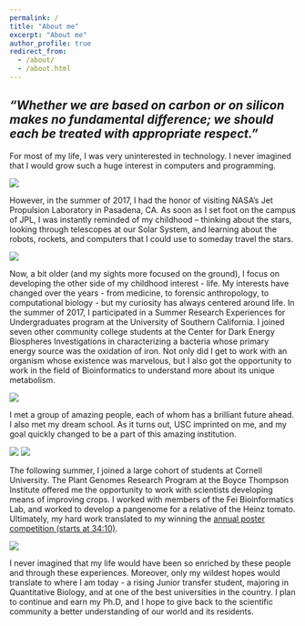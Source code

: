 ```yaml
---
permalink: /
title: "About me"
excerpt: "About me"
author_profile: true
redirect_from: 
  - /about/
  - /about.html
---
```


*“Whether we are based on carbon or on silicon makes no fundamental difference; we should each be treated with appropriate respect.”*
------
For most of my life, I was very uninterested in technology. I never imagined that I would grow such a huge interest in computers and programming. 

![](https://cjneely10.github.io/files/JPL_group.jpg)

However, in the summer of 2017, I had the honor of visiting NASA’s Jet Propulsion Laboratory in Pasadena, CA. As soon as I set foot on the campus of JPL, I was instantly reminded of my childhood – thinking about the stars, looking through telescopes at our Solar System, and learning about the robots, rockets, and computers that I could use to someday travel the stars.

![](https://cjneely10.github.io/files/CDEBI-sign.jpg)

Now, a bit older (and my sights more focused on the ground), I focus on developing the other side of my childhood interest - life. My interests have changed over the years - from medicine, to forensic anthropology, to computational biology - but my curiosity has always centered around life. In the summer of 2017, I participated in a Summer Research Experiences for Undergraduates program at the University of Southern California. I joined seven other community college students at the Center for Dark Energy Biospheres Investigations in characterizing a bacteria whose primary energy source was the oxidation of iron. Not only did I get to work with an organism whose existence was marvelous, but I also got the opportunity to work in the field of Bioinformatics to understand more about its unique metabolism.

![](https://cjneely10.github.io/files/Group-Tommy-Trojan.jpg)

I met a group of amazing people, each of whom has a brilliant future ahead. I also met my dream school. As it turns out, USC imprinted on me, and my goal quickly changed to be a part of this amazing institution.

![](https://cjneely10.github.io/files/2018-Winners.jpg) 
![](https://cjneely10.github.io/files/Poster-winners.jpg)

The following summer, I joined a large cohort of students at Cornell University. The Plant Genomes Research Program at the Boyce Thompson Institute offered me the opportunity to work with scientists developing means of improving crops. I worked with members of the Fei Bioinformatics Lab, and worked to develop a pangenome for a relative of the Heinz tomato. Ultimately, my hard work translated to my winning the [annual poster competition (starts at 34:10)](https://btiscience.org/event/2018-summer-intern-symposium/).

![](https://cjneely10.github.io/files/Presenting-poster.jpg)

I never imagined that my life would have been so enriched by these people and through these experiences. Moreover, only my wildest hopes would translate to where I am today - a rising Junior transfer student, majoring in Quantitative Biology, and at one of the best universities in the country. I plan to continue and earn my Ph.D, and I hope to give back to the scientific community a better understanding of our world and its residents.
